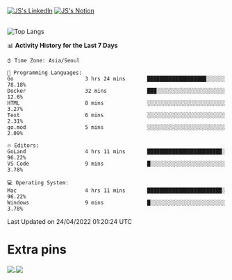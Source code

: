 
[![JS's LinkedIn](https://img.shields.io/badge/LinkedIn-blue?style=for-the-badge&logo=linkedin)](https://www.linkedin.com/in/jaeseung-lee-5a2a32139/) 
[![JS's Notion](https://img.shields.io/badge/Notion-black?style=for-the-badge&logo=notion)](https://bit.ly/ljswiki1) <br><br>
<!-- ![JS's GitHub stats](https://github-readme-stats-lemon-five.vercel.app/api?username=tkxkd0159&hide=contribs,prs,stars,issues&show_icons=true&theme=react&include_all_commits=true)   -->
![Top Langs](https://github-readme-stats-lemon-five.vercel.app/api/top-langs/?username=tkxkd0159&layout=compact&hide=jupyter%20notebook,scss,html,css&langs_count=10)  


<!--START_SECTION:waka-->
📊 **Activity History for the Last 7 Days** 

```text
⌚︎ Time Zone: Asia/Seoul

💬 Programming Languages: 
Go                       3 hrs 24 mins       ███████████████████░░░░░░   78.18% 
Docker                   32 mins             ███░░░░░░░░░░░░░░░░░░░░░░   12.6% 
HTML                     8 mins              ░░░░░░░░░░░░░░░░░░░░░░░░░   3.27% 
Text                     6 mins              ░░░░░░░░░░░░░░░░░░░░░░░░░   2.31% 
go.mod                   5 mins              ░░░░░░░░░░░░░░░░░░░░░░░░░   2.09%

🔥 Editors: 
GoLand                   4 hrs 11 mins       ████████████████████████░   96.22% 
VS Code                  9 mins              █░░░░░░░░░░░░░░░░░░░░░░░░   3.78%

💻 Operating System: 
Mac                      4 hrs 11 mins       ████████████████████████░   96.22% 
Windows                  9 mins              █░░░░░░░░░░░░░░░░░░░░░░░░   3.78%

```


 Last Updated on 24/04/2022 01:20:24 UTC
<!--END_SECTION:waka-->

# Extra pins
<a href="https://github.com/tkxkd0159/go-chain">
  <img align="center" src="https://github-readme-stats-lemon-five.vercel.app/api/pin/?username=tkxkd0159&repo=go-chain&theme=react" />
</a>
<a href="https://github.com/tkxkd0159/dsalgo">
  <img align="center" src="https://github-readme-stats-lemon-five.vercel.app/api/pin/?username=tkxkd0159&repo=dsalgo&theme=react" />
</a>

<!---
- 🔭 I’m currently working on ...
- 🌱 I’m currently learning blockchain and distributed network
- 👯 I’m looking to collaborate on ...
- 🤔 I’m looking for help with ...
- 💬 Ask me about ...
- 📫 How to reach me: ...
- 😄 Pronouns: ...
- ⚡ Fun fact: ...
-->
